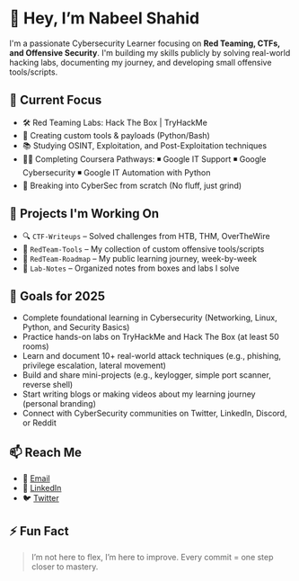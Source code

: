 # 👋 Hey, I’m Nabeel Shahid

I'm a passionate Cybersecurity Learner focusing on **Red Teaming, CTFs, and Offensive Security**. I'm building my skills publicly by solving real-world hacking labs, documenting my journey, and developing small offensive tools/scripts.

## 🧠 Current Focus
- 🛠️ Red Teaming Labs: Hack The Box | TryHackMe
- 🧪 Creating custom tools & payloads (Python/Bash)
- 📚 Studying OSINT, Exploitation, and Post-Exploitation techniques
- 👨‍💻 Completing Coursera Pathways:
      ◾ Google IT Support
      ◾ Google Cybersecurity
      ◾ Google IT Automation with Python
- 🚀 Breaking into CyberSec from scratch (No fluff, just grind)

## 🚀 Projects I'm Working On
- 🔍 `CTF-Writeups` – Solved challenges from HTB, THM, OverTheWire
- 🧰 `RedTeam-Tools` – My collection of custom offensive tools/scripts
- 🧠 `RedTeam-Roadmap` – My public learning journey, week-by-week
- 📓 `Lab-Notes` – Organized notes from boxes and labs I solve

## 🎯 Goals for 2025
- Complete foundational learning in Cybersecurity (Networking, Linux, Python, and Security Basics)
- Practice hands-on labs on TryHackMe and Hack The Box (at least 50 rooms)
- Learn and document 10+ real-world attack techniques (e.g., phishing, privilege escalation, lateral movement)
- Build and share mini-projects (e.g., keylogger, simple port scanner, reverse shell)
- Start writing blogs or making videos about my learning journey (personal branding)
- Connect with CyberSecurity communities on Twitter, LinkedIn, Discord, or Reddit

## 📫 Reach Me
- 📧 [Email](mailto:nabbeelshahid@gmail.com)
- 💼 [LinkedIn](https://www.linkedin.com/in/nabeel-shahid1794/)
- 🐦 [Twitter](https://x.com/NabeelShahidd)

## ⚡ Fun Fact
> I’m not here to flex, I’m here to improve. Every commit = one step closer to mastery.
